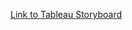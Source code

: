 [Link to Tableau Storyboard](https://public.tableau.com/app/profile/lindsey.maag/viz/Citi_Bike_201908_KeyFindings/KeyFindings?publish=yes)
